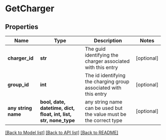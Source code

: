 # GetCharger


## Properties
Name | Type | Description | Notes
------------ | ------------- | ------------- | -------------
**charger_id** | **str** | The guid identifying the charger associated with this entry | [optional] 
**group_id** | **int** | The id identifying the charging group associated with this entry | [optional] 
**any string name** | **bool, date, datetime, dict, float, int, list, str, none_type** | any string name can be used but the value must be the correct type | [optional]

[[Back to Model list]](../README.md#documentation-for-models) [[Back to API list]](../README.md#documentation-for-api-endpoints) [[Back to README]](../README.md)


